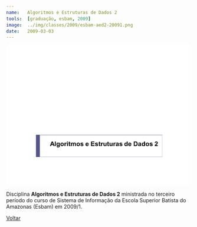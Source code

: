 ```yaml
---
name:  	Algoritmos e Estruturas de Dados 2
tools: 	[graduação, esbam, 2009]
image: 	../img/classes/2009/esbam-aed2-20091.png
date: 	2009-03-03
---
```


![](../img/classes/2009/esbam-aed2-20091.png)

Disciplina **Algoritmos e Estruturas de Dados 2** ministrada no terceiro período do curso de Sistema de Informação da Escola Superior Batista do Amazonas (Esbam) em 2009/1.


<p class="text-center">
	<a class="btn btn-outline-primary mt-1" href="{{ site.baseurl }}/classes/">Voltar</a>
</p>